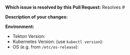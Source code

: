 **Which issue is resolved by this Pull Request:** 
Resolves #

**Description of your changes:**

**Environment:**

* Tekton Version:
* Kubernetes Version: (use `kubectl version`):
* OS (e.g. from `/etc/os-release`):
